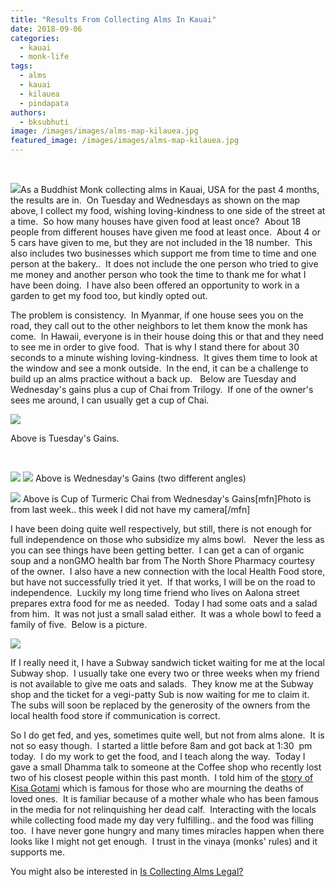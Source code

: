 ```yaml
---
title: "Results From Collecting Alms In Kauai"
date: 2018-09-06
categories: 
  - kauai
  - monk-life
tags: 
  - alms
  - kauai
  - kilauea
  - pindapata
authors: 
  - bksubhuti
image: /images/images/alms-map-kilauea.jpg
featured_image: /images/images/alms-map-kilauea.jpg
---
```


 

[![](/images/alms-map-kilauea.jpg)](https://americanmonk.org/wp-content/uploads/2018/09/alms-map-kilauea.jpg)As a Buddhist Monk collecting alms in Kauai, USA for the past 4 months, the results are in.  On Tuesday and Wednesdays as shown on the map above, I collect my food, wishing loving-kindness to one side of the street at a time.  So how many houses have given food at least once?  About 18 people from different houses have given me food at least once.  About 4 or 5 cars have given to me, but they are not included in the 18 number.  This also includes two businesses which support me from time to time and one person at the bakery..  It does not include the one person who tried to give me money and another person who took the time to thank me for what I have been doing.  I have also been offered an opportunity to work in a garden to get my food too, but kindly opted out.

The problem is consistency.  In Myanmar, if one house sees you on the road, they call out to the other neighbors to let them know the monk has come.  In Hawaii, everyone is in their house doing this or that and they need to see me in order to give food.  That is why I stand there for about 30 seconds to a minute wishing loving-kindness.  It gives them time to look at the window and see a monk outside.  In the end, it can be a challenge to build up an alms practice without a back up.   Below are Tuesday and Wednesday's gains plus a cup of Chai from Trilogy.  If one of the owner's sees me around, I can usually get a cup of Chai.

[![](/images/TuesdayGain-300x169.jpg)](https://americanmonk.org/wp-content/uploads/2018/09/TuesdayGain.jpg)

Above is Tuesday's Gains.

 

[![](/images/wednesdayGains-300x169.jpg)](https://americanmonk.org/wp-content/uploads/2018/09/wednesdayGains.jpg) [![](/images/WednesdayGain2-300x169.jpg)](https://americanmonk.org/wp-content/uploads/2018/09/WednesdayGain2.jpg) Above is Wednesday's Gains (two different angles)

[![](/images/CupOChai-225x300.jpg)](https://americanmonk.org/wp-content/uploads/2018/09/CupOChai.jpg) Above is Cup of Turmeric Chai from Wednesday's Gains\[mfn\]Photo is from last week.. this week I did not have my camera\[/mfn\]

I have been doing quite well respectively, but still, there is not enough for full independence on those who subsidize my alms bowl.   Never the less as you can see things have been getting better.  I can get a can of organic soup and a nonGMO health bar from The North Shore Pharmacy courtesy of the owner.  I also have a new connection with the local Health Food store, but have not successfully tried it yet.  If that works, I will be on the road to independence.  Luckily my long time friend who lives on Aalona street prepares extra food for me as needed.  Today I had some oats and a salad from him.  It was not just a small salad either.  It was a whole bowl to feed a family of five.  Below is a picture.

[![](/images/saladbowl.jpg)](https://americanmonk.org/wp-content/uploads/2018/09/saladbowl.jpg)

If I really need it, I have a Subway sandwich ticket waiting for me at the local Subway shop.  I usually take one every two or three weeks when my friend is not available to give me oats and salads.  They know me at the Subway shop and the ticket for a vegi-patty Sub is now waiting for me to claim it.  The subs will soon be replaced by the generosity of the owners from the local health food store if communication is correct.

So I do get fed, and yes, sometimes quite well, but not from alms alone.  It is not so easy though.  I started a little before 8am and got back at 1:30  pm today.  I do my work to get the food, and I teach along the way.  Today I gave a small Dhamma talk to someone at the Coffee shop who recently lost two of his closest people within this past month.  I told him of the [story of Kisa Gotami](http://www.sacred-texts.com/bud/btg/btg85.htm) which is famous for those who are mourning the deaths of loved ones.  It is familiar because of a mother whale who has been famous in the media for not relinquishing her dead calf.  Interacting with the locals while collecting food made my day very fulfilling.. and the food was filling too.  I have never gone hungry and many times miracles happen when there looks like I might not get enough.  I trust in the vinaya (monks' rules) and it supports me.

You might also be interested in [Is Collecting Alms Legal?](https://americanmonk.org/is-collecting-alms-pindapata-legal/)